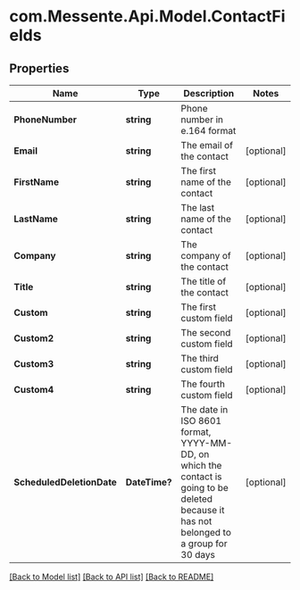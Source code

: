 # com.Messente.Api.Model.ContactFields
## Properties

Name | Type | Description | Notes
------------ | ------------- | ------------- | -------------
**PhoneNumber** | **string** | Phone number in e.164 format | 
**Email** | **string** | The email of the contact | [optional] 
**FirstName** | **string** | The first name of the contact | [optional] 
**LastName** | **string** | The last name of the contact | [optional] 
**Company** | **string** | The company of the contact | [optional] 
**Title** | **string** | The title of the contact | [optional] 
**Custom** | **string** | The first custom field | [optional] 
**Custom2** | **string** | The second custom field | [optional] 
**Custom3** | **string** | The third custom field | [optional] 
**Custom4** | **string** | The fourth custom field | [optional] 
**ScheduledDeletionDate** | **DateTime?** | The date in ISO 8601 format, YYYY-MM-DD,  on which the contact is going to be deleted  because it has not belonged to a group for 30 days | [optional] 

[[Back to Model list]](../README.md#documentation-for-models) [[Back to API list]](../README.md#documentation-for-api-endpoints) [[Back to README]](../README.md)

